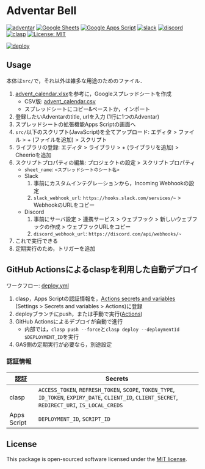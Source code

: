 # Adventar Bell

[![adventar](https://img.shields.io/badge/adventar-D35F4A.svg)](https://adventar.org/) [![Google Sheets](https://img.shields.io/badge/Google%20Sheets-gray.svg?logo=googlesheets)](https://www.google.com/intl/ja_jp/sheets/about/) [![Google Apps Script](https://img.shields.io/badge/Google%20Apps%20Script-gray.svg?logo=googleappsscript)](https://script.google.com/) [![slack](https://img.shields.io/badge/slack-gray.svg?logo=slack)](https://slack.com/) [![discord](https://img.shields.io/badge/discord-gray.svg?logo=discord)](https://discord.com/) [![clasp](https://img.shields.io/badge/deploy%20with-clasp-4285f4.svg)](https://github.com/google/clasp) [![License: MIT](https://img.shields.io/badge/License-MIT-yellow.svg)](https://opensource.org/licenses/MIT)

[![deploy](https://github.com/matchaism/adventar_bell/actions/workflows/deploy.yml/badge.svg?branch=deploy)](https://github.com/matchaism/adventar_bell/actions/workflows/deploy.yml)

## Usage

本体は`src/`で，それ以外は雑多な用途のためのファイル．

 1. [advent_calendar.xlsx](./template/advent_calendar.xlsx)を参考に，Googleスプレッドシートを作成
    - CSV版: [advent_calendar.csv](./template/advent_calendar.csv)
    - スプレッドシートにコピー&ペーストか，インポート
 2. 登録したいAdventarのtitle, urlを入力 (1行に1つのAdventar)
 3. スプレッドシートの拡張機能Apps Scriptの画面へ
 4. `src/`以下のスクリプト(JavaScript)を全てアップロード: エディタ > ファイル > + (ファイルを追加) > スクリプト
 5. ライブラリの登録: エディタ > ライブラリ > + (ライブラリを追加) > Cheerioを追加
 6. スクリプトプロパティの編集: プロジェクトの設定 > スクリプトプロパティ
    - `sheet_name`: `<スプレッドシートのシート名>`
    - Slack
      1. 事前にカスタムインテグレーションから，Incoming Webhookの設定
      2. `slack_webhook_url`: `https://hooks.slack.com/services/~` > WebhookのURLをコピー
    - Discord
      1. 事前にサーバ設定 > 連携サービス > ウェブフック > 新しいウェブフックの作成 > ウェブフックURLをコピー
      2. `discord_webhook_url`: `https://discord.com/api/webhooks/~`
 7. これで実行できる
 8. 定期実行のため，トリガーを追加

## GitHub Actionsによるclaspを利用した自動デプロイ

ワークフロー: [deploy.yml](.github/workflows/deploy.yml)

 1. clasp，Apps Scriptの認証情報を，[Actions secrets and variables](./settings/secrets/actions) (Settings > Secrets and variables > Actions)に登録
 2. deployブランチにpush，または手動で実行([Actions](./actions/))
 3. GitHub Actionsによるデプロイが自動で進行
    - 内部では，`clasp push --force`と`clasp deploy --deploymentId $DEPLOYMENT_ID`を実行
 4. GAS側の定期実行が必要なら，別途設定

### 認証情報

|認証|Secrets|
|---|---|
|clasp|`ACCESS_TOKEN`, `REFRESH_TOKEN`, `SCOPE`, `TOKEN_TYPE`, `ID_TOKEN`, `EXPIRY_DATE`, `CLIENT_ID`, `CLIENT_SECRET`, `REDIRECT_URI`, `IS_LOCAL_CREDS`|
|Apps Script|`DEPLOYMENT_ID`, `SCRIPT_ID`|

## License

This package is open-sourced software licensed under the [MIT license](https://choosealicense.com/licenses/mit/).
